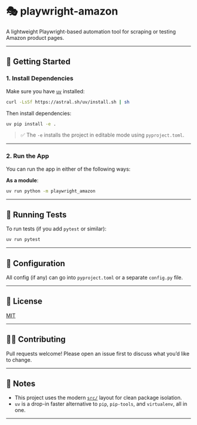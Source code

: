 # 🎭 playwright-amazon

A lightweight Playwright-based automation tool for scraping or testing Amazon product pages.

---



## 🚀 Getting Started

### 1. Install Dependencies

Make sure you have [`uv`](https://github.com/astral-sh/uv) installed:

```bash
curl -LsSf https://astral.sh/uv/install.sh | sh
```

Then install dependencies:

```bash
uv pip install -e .
```

> ✅ The `-e` installs the project in editable mode using `pyproject.toml`.

---

### 2. Run the App

You can run the app in either of the following ways:

**As a module**:
```bash
uv run python -m playwright_amazon
```

---

## 🧪 Running Tests

To run tests (if you add `pytest` or similar):

```bash
uv run pytest
```

---

## 🔧 Configuration

All config (if any) can go into `pyproject.toml` or a separate `config.py` file.

---

## 📜 License

[MIT](LICENSE)

---

## 🙋‍♀️ Contributing

Pull requests welcome! Please open an issue first to discuss what you’d like to change.

---

## 📍 Notes

- This project uses the modern [`src/`](https://setuptools.pypa.io/en/latest/userguide/package_discovery.html#src-layout) layout for clean package isolation.
- `uv` is a drop-in faster alternative to `pip`, `pip-tools`, and `virtualenv`, all in one.

---
